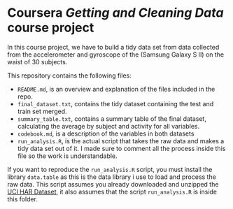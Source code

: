 # Coursera *Getting and Cleaning Data* course project

In this course project, we have to build a tidy data set from data collected from the accelerometer and gyroscope of the (Samsung Galaxy S II) on the waist of 30 subjects.

This repository contains the following files:

- `README.md`, is an overview and explanation of the files included in the repo.
- `final_dataset.txt`, contains the tidy dataset containing the test and train set merged.
- `summary_table.txt`, contains a summary table of the final dataset, calculating the average by subject and activity for all variables.
- `codebook.md`, is a description of the variables in both datasets
- `run_analysis.R`, is the actual script that takes the raw data and makes a tidy data set out of it. I made sure to comment all the process inside this file so the work is understandable.

If you want to reproduce the `run_analysis.R` script, you must install the library `data.table` as this is the data library i use to load and process the raw data. This script assumes you already downloaded and unzipped the [UCI HAR Dataset](https://d396qusza40orc.cloudfront.net/getdata%2Fprojectfiles%2FUCI%20HAR%20Dataset.zip), it also assumes that the script `run_analysis.R` is inside this folder.
